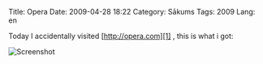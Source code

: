 Title: Opera
Date: 2009-04-28 18:22
Category: Sākums
Tags: 2009
Lang: en

Today I accidentally visited [http://opera.com][1] , this is what i got:

![Screenshot][2]

  [1]: http://opera.com
  [2]: http://mstuff.org/blog/wp-content/uploads/2009/04/picture-3-300x187.png
